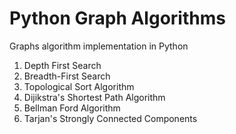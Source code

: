 # Python Graph Algorithms

Graphs algorithm implementation in Python

1. Depth First Search
2. Breadth-First Search
3. Topological Sort Algorithm
4. Dijikstra's Shortest Path Algorithm
5. Bellman Ford Algorithm
6. Tarjan's Strongly Connected Components
